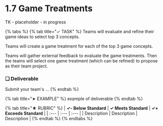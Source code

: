 # 1.7 Game Treatments

TK - placeholder - in progress

{% tabs %}
{% tab title="✓ TASK" %}
Teams will evaluate and refine their game ideas to select top 3 concepts.

Teams will create a game treatment for each of the top 3 game concepts.

Teams will gather external feedback to evaluate the game treatments. Then the teams will select one game treatment \(which can be refined\) to propose as their team project.

### **❏ Deliverable**

Submit your team's ...
{% endtab %}

{% tab title="➤ EXAMPLE" %}
example of deliverable
{% endtab %}

{% tab title="★ RUBRIC" %}
| **✓- Below Standard** | **✓ Meets Standard** | **✓+ Exceeds Standard** |
| :--- | :--- | :--- |
| Description | Description | Description |
{% endtab %}
{% endtabs %}

